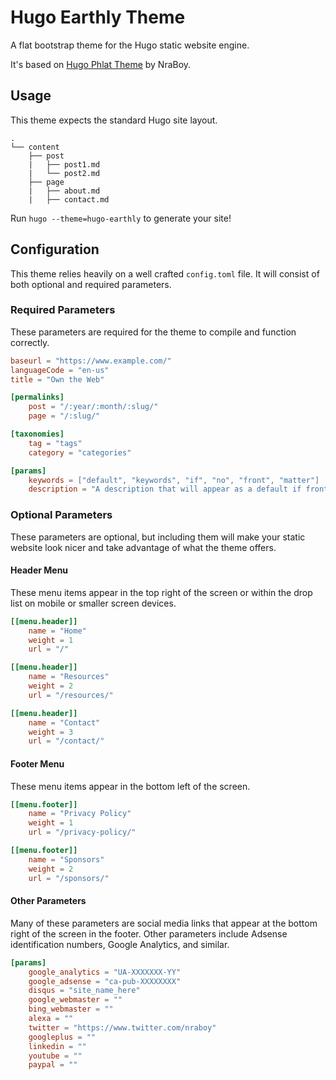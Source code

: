 # Hugo Earthly Theme

A flat bootstrap theme for the Hugo static website engine.

It's based on [Hugo Phlat
Theme](http://themes.gohugo.io/hugo-phlat-theme/) by NraBoy. 


## Usage

This theme expects the standard Hugo site layout.

```
.
└── content
    ├── post
    |   ├── post1.md
    |   └── post2.md
    ├── page
    |   ├── about.md
    |   ├── contact.md
```

Run `hugo --theme=hugo-earthly` to generate your site!

## Configuration

This theme relies heavily on a well crafted `config.toml` file.  It will consist of both optional and required parameters.

### Required Parameters

These parameters are required for the theme to compile and function correctly.

```toml
baseurl = "https://www.example.com/"
languageCode = "en-us"
title = "Own the Web"

[permalinks]
    post = "/:year/:month/:slug/"
    page = "/:slug/"

[taxonomies]
    tag = "tags"
    category = "categories"

[params]
    keywords = ["default", "keywords", "if", "no", "front", "matter"]
    description = "A description that will appear as a default if front matter does not exist"
```

### Optional Parameters

These parameters are optional, but including them will make your static website look nicer and take advantage of what the theme offers.

#### Header Menu

These menu items appear in the top right of the screen or within the drop list on mobile or smaller screen devices.

```toml
[[menu.header]]
    name = "Home"
    weight = 1
    url = "/"

[[menu.header]]
    name = "Resources"
    weight = 2
    url = "/resources/"

[[menu.header]]
    name = "Contact"
    weight = 3
    url = "/contact/"
```

#### Footer Menu

These menu items appear in the bottom left of the screen.

```toml
[[menu.footer]]
    name = "Privacy Policy"
    weight = 1
    url = "/privacy-policy/"

[[menu.footer]]
    name = "Sponsors"
    weight = 2
    url = "/sponsors/"
```

#### Other Parameters

Many of these parameters are social media links that appear at the bottom right of the screen in the footer.  Other parameters include Adsense identification numbers, Google Analytics, and similar.

```toml
[params]
    google_analytics = "UA-XXXXXXX-YY"
    google_adsense = "ca-pub-XXXXXXXX"
    disqus = "site_name_here"
    google_webmaster = ""
    bing_webmaster = ""
    alexa = ""
    twitter = "https://www.twitter.com/nraboy"
    googleplus = ""
    linkedin = ""
    youtube = ""
    paypal = ""
```
